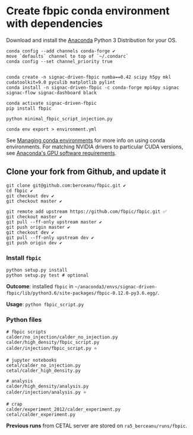 # Create fbpic conda environment with dependencies

Download and install the [Anaconda](https://www.anaconda.com) Python 3
Distribution for your OS.


```console
conda config --add channels conda-forge ✔️
move `defaults` channel to top of `~/.condarc`
conda config --set channel_priority true


conda create -n signac-driven-fbpic numba==0.42 scipy h5py mkl cudatoolkit=9.0 pyculib matplotlib pylint
conda install -n signac-driven-fbpic -c conda-forge mpi4py signac signac-flow signac-dashboard black

conda activate signac-driven-fbpic
pip install fbpic

python minimal_fbpic_script_injection.py

conda env export > environment.yml
```

See [Managing conda environments](https://docs.conda.io/projects/conda/en/latest/user-guide/tasks/manage-environments.html) for more info on using conda environments.
For matching NVIDIA drivers to particular CUDA versions, see [Anaconda's GPU software requirements](https://docs.anaconda.com/anaconda/user-guide/tasks/gpu-packages/#software-requirements).

## Clone your fork from Github, and update it

```console
git clone git@github.com:berceanu/fbpic.git ✔️
cd fbpic ️✔
git checkout dev ✔
git checkout master ✔
```

```console
git remote add upstream https://github.com/fbpic/fbpic.git ✅
git checkout master ✔
git pull --ff-only upstream master ✔
git push origin master ✔
git checkout dev ✔
git pull --ff-only upstream dev ✔
git push origin dev ✔
```

### Install `fbpic`

```console
python setup.py install
python setup.py test # optional
```

**Outcome**: installed `fbpic` in `~/anaconda3/envs/signac-driven-fbpic/lib/python3.6/site-packages/fbpic-0.12.0-py3.6.egg/`.

**Usage**: `python fbpic_script.py`

### Python files

```console
# fbpic scripts
calder/no_injection/calder_no_injection.py
calder/high_density/fbpic_script.py
calder/injection/fbpic_script.py ⭐️

# jupyter notebooks
cetal/calder_no_injection.py
cetal/calder_high_density.py

# analysis
calder/high_density/analysis.py
calder/injection/analysis.py ⭐️

# crap
calder/experiment_2012/calder_experiment.py
cetal/calder_experiment.py
```

**Previous runs** from CETAL server are stored on `ra5_berceanu/runs/fbpic`.